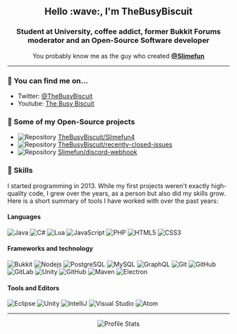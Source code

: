 <h2 align="center">Hello :wave:, I'm TheBusyBiscuit</h1>
<h3 align="center">Student at University, coffee addict, former Bukkit Forums moderator and an Open-Source Software developer</h3>
<p align="center">
  You probably know me as the guy who created <a href="https://github.com/Slimefun"><strong>@Slimefun</strong></a>
</p>
<hr/>

### :compass: You can find me on...
* Twitter: [@TheBusyBiscuit](https://twitter.com/TheBusyBiscuit)
* Youtube: [The Busy Biscuit](https://www.youtube.com/channel/UCNpuxll39TkRJdYVkvgrvgQ)

### :scroll: Some of my Open-Source projects

<ul>
  <li><img src="https://cdnjs.cloudflare.com/ajax/libs/octicons/8.5.0/svg/repo.svg" alt="Repository"/> <a href="https://github.com/TheBusyBiscuit/Slimefun4">TheBusyBiscuit/Slimefun4</a></li>
    <li><img src="https://cdnjs.cloudflare.com/ajax/libs/octicons/8.5.0/svg/repo.svg" alt="Repository"/> <a href="https://github.com/TheBusyBiscuit/recently-closed-issues">TheBusyBiscuit/recently-closed-issues</a></li>
    <li><img src="https://cdnjs.cloudflare.com/ajax/libs/octicons/8.5.0/svg/repo.svg" alt="Repository"/> <a href="https://github.com/Slimefun/discord-webhook">Slimefun/discord-webhook</a></li>
</ul>

### :wrench: Skills
I started programming in 2013. While my first projects weren't exactly high-quality code, I grew over the years, as a person but also did my skills grow. Here is a short summary of tools I have worked with over the past years:
#### Languages
  ![Java](https://img.shields.io/badge/-java-e67f2c?style=flat-square&logo=java)
  ![C#](https://img.shields.io/badge/-C%23-7732a8?style=flat-square&logo=c+sharp)
  ![Lua](https://img.shields.io/badge/-Lua-2b2fab?style=flat-square&logo=lua)
  ![JavaScript](https://img.shields.io/badge/-JavaScript-black?style=flat-square&logo=javascript)
  ![PHP](https://img.shields.io/badge/-PHP-black?style=flat-square&logo=php)
  ![HTML5](https://img.shields.io/badge/-HTML5-E34F26?style=flat-square&logo=html5&logoColor=white)
  ![CSS3](https://img.shields.io/badge/-CSS3-1572B6?style=flat-square&logo=css3)
#### Frameworks and technology
  ![Bukkit](https://img.shields.io/badge/-CraftBukkit-ff9a03?style=flat-square)
  ![Nodejs](https://img.shields.io/badge/-node.js-22a34d?style=flat-square&logo=node.js&logoColor=white)
  ![PostgreSQL](https://img.shields.io/badge/-PostgreSQL-336791?style=flat-square&logo=postgresql)
  ![MySQL](https://img.shields.io/badge/-MySQL-527ca3?style=flat-square&logo=mysql&logoColor=white)
  ![GraphQL](https://img.shields.io/badge/-GraphQL-E10098?style=flat-square&logo=graphql)
  ![Git](https://img.shields.io/badge/-Git-f5d20f?style=flat-square&logo=git)
  ![GitHub](https://img.shields.io/badge/-GitHub-181717?style=flat-square&logo=github)
  ![GitLab](https://img.shields.io/badge/-GitLab-FCA121?style=flat-square&logo=gitlab)
  ![Unity](https://img.shields.io/badge/-Unity3D-black?style=flat-square&logo=unity)
  ![GitHub](https://img.shields.io/badge/-GitHub_Actions-181717?style=flat-square&logo=github)
  ![Maven](https://img.shields.io/badge/-Maven-b31212?style=flat-square&logo=apache+maven)
  ![Electron](https://img.shields.io/badge/-Electron-75b2eb?style=flat-square&logo=electron&logoColor=white)
#### Tools and Editors
  ![Eclipse](https://img.shields.io/badge/-Eclipse-290b54?style=flat-square&logo=eclipse+ide)
  ![Unity](https://img.shields.io/badge/-Unity3D-black?style=flat-square&logo=unity)
  ![IntelliJ](https://img.shields.io/badge/-IntelliJ-081059?style=flat-square&logo=intellij+idea)
  ![Visual Studio](https://img.shields.io/badge/-Visual_Studio-540b85?style=flat-square&logo=visual+studio)
  ![Atom](https://img.shields.io/badge/-Atom-48b86d?style=flat-square&logo=atom)

<hr/>

<p align="center">
<img src="https://github-readme-stats.vercel.app/api?username=TheBusyBiscuit&show_icons=true" alt="Profile Stats">
</p>

